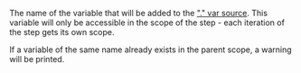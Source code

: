 The name of the variable that will be added to the ["." var source](https://concourse-ci.org/vars.html#local-vars). This variable will only be accessible in the scope of the step - each iteration of the step gets its own scope.

If a variable of the same name already exists in the parent scope, a warning will be printed.